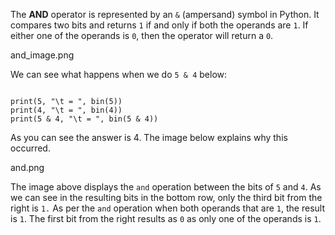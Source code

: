 The **AND** operator is represented by an `&` (ampersand) symbol in Python. It compares two bits and returns `1` if and only if both the operands are `1`. If either one of the operands is `0`, then the operator will return a `0`.

<image>and_image.png</image>

We can see what happens when we do `5 & 4` below:

<codeblock language="python" type="lesson">
<code>
print(5, "\t = ", bin(5))
print(4, "\t = ", bin(4))
print(5 & 4, "\t = ", bin(5 & 4))
</code>
</codeblock>

As you can see the answer is 4. The image below explains why this occurred.

<image>and.png</image>

The image above displays the `and` operation between the bits of `5` and `4`. As we can see in the resulting bits in the bottom row, only the third bit from the right is `1.` As per the `and` operation when both operands that are `1`, the result is `1`. The first bit from the right results as `0` as only one of the operands is `1`.

